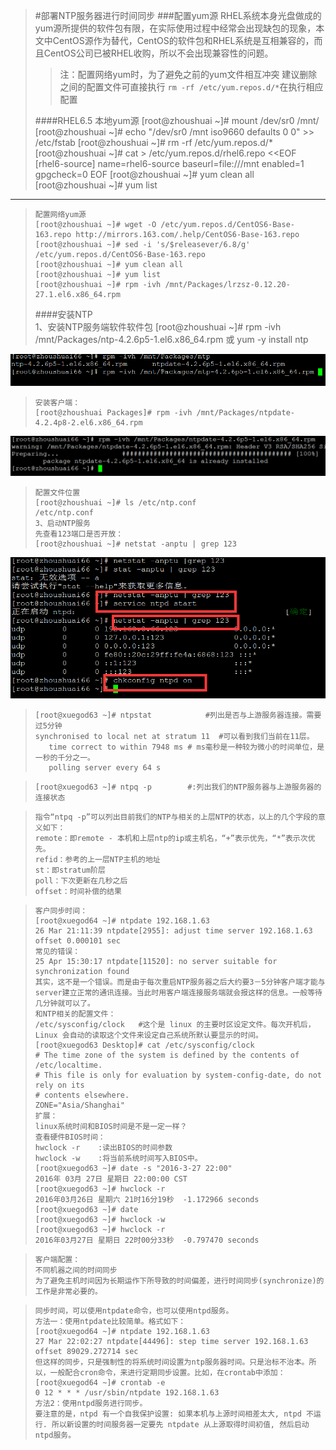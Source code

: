 >#部署NTP服务器进行时间同步
>###配置yum源
>RHEL系统本身光盘做成的yum源所提供的软件包有限，在实际使用过程中经常会出现缺包的现象，本文中CentOS源作为替代，CentOS的软件包和RHEL系统是互相兼容的，而且CentOS公司已被RHEL收购，所以不会出现兼容性的问题。
>>注：配置网络yum时，为了避免之前的yum文件相互冲突
>>建议删除之间的配置文件可直接执行 `rm -rf /etc/yum.repos.d/*`在执行相应配置
>
>####RHEL6.5
>	 本地yum源
>     [root@zhoushuai ~]# mount /dev/sr0  /mnt/
>     [root@zhoushuai ~]# echo "/dev/sr0 /mnt iso9660 defaults 0 0" >> /etc/fstab
>     [root@zhoushuai ~]# rm -rf /etc/yum.repos.d/*
>     [root@zhoushuai ~]# cat > /etc/yum.repos.d/rhel6.repo <<EOF
>     [rhel6-source]
>     name=rhel6-source
>     baseurl=file:///mnt
>     enabled=1
>     gpgcheck=0
>     EOF
>     [root@zhoushuai ~]# yum clean all
>     [root@zhoushuai ~]# yum list
_________________________________________________________________________
>	  配置网络yum源
>	  [root@zhoushuai ~]# wget -O /etc/yum.repos.d/CentOS6-Base-163.repo http://mirrors.163.com/.help/CentOS6-Base-163.repo
>	  [root@zhoushuai ~]# sed -i 's/$releasever/6.8/g' /etc/yum.repos.d/CentOS6-Base-163.repo
>	  [root@zhoushuai ~]# yum clean all
>	  [root@zhoushuai ~]# yum list
>	  [root@zhoushuai ~]# rpm -ivh /mnt/Packages/lrzsz-0.12.20-27.1.el6.x86_64.rpm
>####安装NTP	  
>	  1、安装NTP服务端软件软件包
>	  [root@zhoushuai ~]# rpm -ivh /mnt/Packages/ntp-4.2.6p5-1.el6.x86_64.rpm
>	  或
>	  yum -y install ntp
>	  
![20160603182746.png](.\image\20160603182746.png)

>	  安装客户端：
>	  [root@zhoushuai Packages]# rpm -ivh /mnt/Packages/ntpdate-4.2.4p8-2.el6.x86_64.rpm
![0160603182940.png](.\image\0160603182940.png)

>	  配置文件位置
>	  [root@zhoushuai ~]# ls /etc/ntp.conf
>	  /etc/ntp.conf
>	  3、启动NTP服务
>	  先查看123端口是否开放：
>	  [root@zhoushuai ~]# netstat -anptu | grep 123
>	  
![20160603183236.png](.\image\20160603183236.png)

>	  [root@xuegod63 ~]# ntpstat			#列出是否与上游服务器连接。需要过5分钟
>	  synchronised to local net at stratum 11  #可以看到我们当前在11层。
>	     time correct to within 7948 ms	# ms毫秒是一种较为微小的时间单位，是一秒的千分之一。
>	     polling server every 64 s
  
>	  [root@xuegod63 ~]# ntpq -p		#:列出我们的NTP服务器与上游服务器的连接状态

>	  指令“ntpq -p”可以列出目前我们的NTP与相关的上层NTP的状态，以上的几个字段的意义如下： 
>	  remote：即remote - 本机和上层ntp的ip或主机名，“+”表示优先，“*”表示次优先。 
>	  refid：参考的上一层NTP主机的地址 
>	  st：即stratum阶层 
>	  poll：下次更新在几秒之后 
>	  offset：时间补偿的结果 

>	  客户同步时间：
>	  [root@xuegod64 ~]# ntpdate 192.168.1.63
>	  26 Mar 21:11:39 ntpdate[2955]: adjust time server 192.168.1.63 offset 0.000101 sec
>	  常见的错误： 
>	  25 Apr 15:30:17 ntpdate[11520]: no server suitable for synchronization found 
>	  其实，这不是一个错误。而是由于每次重启NTP服务器之后大约要3－5分钟客户端才能与server建立正常的通讯连接。当此时用客户端连接服务端就会报这样的信息。一般等待几分钟就可以了。 
>	  和NTP相关的配置文件：
>	  /etc/sysconfig/clock   #这个是 linux 的主要时区设定文件。每次开机后，Linux 会自动的读取这个文件来设定自己系统所默认要显示的时间。 
>	  [root@xuegod63 Desktop]# cat /etc/sysconfig/clock 
>	  # The time zone of the system is defined by the contents of /etc/localtime.
>	  # This file is only for evaluation by system-config-date, do not rely on its
>	  # contents elsewhere.
>	  ZONE="Asia/Shanghai"
>	  扩展：
>	  linux系统时间和BIOS时间是不是一定一样？
>	  查看硬件BIOS时间：
>	  hwclock -r    :读出BIOS的时间参数
>	  hwclock -w    :将当前系统时间写入BIOS中。
>	  [root@xuegod63 ~]# date -s "2016-3-27 22:00"
>	  2016年 03月 27日 星期日 22:00:00 CST
>	  [root@xuegod63 ~]# hwclock -r
>	  2016年03月26日 星期六 21时16分19秒  -1.172966 seconds
>	  [root@xuegod63 ~]# date
>	  [root@xuegod63 ~]# hwclock -w
>	  [root@xuegod63 ~]# hwclock -r
>	  2016年03月27日 星期日 22时00分33秒  -0.797470 seconds

>	  客户端配置：
>	  不同机器之间的时间同步 
>	  为了避免主机时间因为长期运作下所导致的时间偏差，进行时间同步(synchronize)的工作是非常必要的。

>	  同步时间，可以使用ntpdate命令，也可以使用ntpd服务。 
>	  方法一：使用ntpdate比较简单。格式如下： 
>	  [root@xuegod64 ~]# ntpdate 192.168.1.63
>	  27 Mar 22:02:27 ntpdate[44496]: step time server 192.168.1.63 offset 89029.272714 sec
>	  但这样的同步，只是强制性的将系统时间设置为ntp服务器时间。只是治标不治本。所以，一般配合cron命令，来进行定期同步设置。比如，在crontab中添加： 
>	  [root@xuegod64 ~]# crontab -e
>	  0 12 * * * /usr/sbin/ntpdate 192.168.1.63
>	  方法2：使用ntpd服务进行同步。
>	  要注意的是，ntpd 有一个自我保护设置: 如果本机与上源时间相差太大, ntpd 不运行. 所以新设置的时间服务器一定要先 ntpdate 从上源取得时间初值, 然后启动 ntpd服务。

